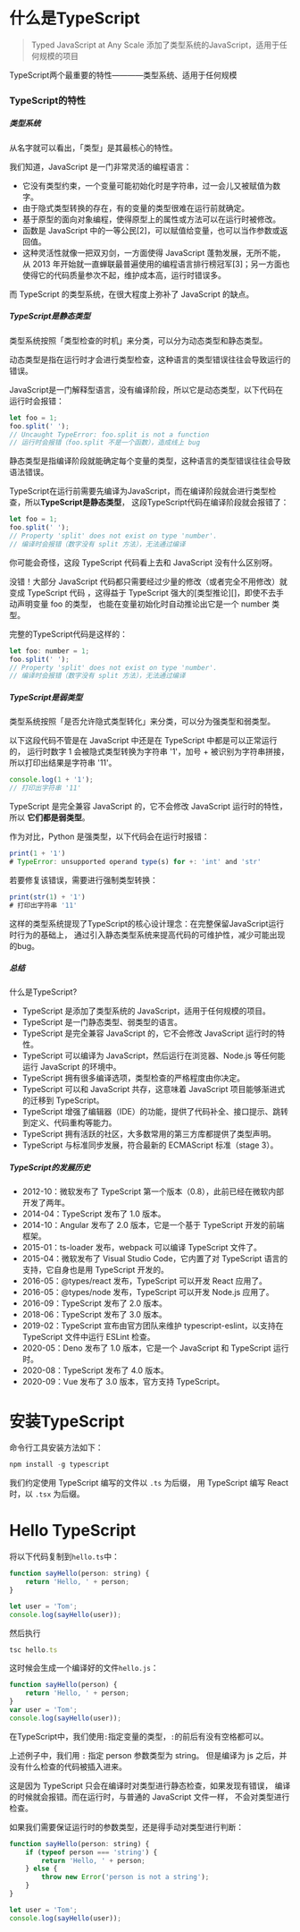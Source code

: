 #
# 什么是TypeScript

> Typed JavaScript at Any Scale
> 添加了类型系统的JavaScript，适用于任何规模的项目

TypeScript两个最重要的特性————类型系统、适用于任何规模

### TypeScript的特性

##### 类型系统

从名字就可以看出，「类型」是其最核心的特性。

我们知道，JavaScript 是一门非常灵活的编程语言：

- 它没有类型约束，一个变量可能初始化时是字符串，过一会儿又被赋值为数字。
- 由于隐式类型转换的存在，有的变量的类型很难在运行前就确定。
- 基于原型的面向对象编程，使得原型上的属性或方法可以在运行时被修改。
- 函数是 JavaScript 中的一等公民[2]，可以赋值给变量，也可以当作参数或返回值。
- 这种灵活性就像一把双刃剑，一方面使得 JavaScript 蓬勃发展，无所不能，从 2013 年开始就一直蝉联最普遍使用的编程语言排行榜冠军[3]；另一方面也使得它的代码质量参次不起，维护成本高，运行时错误多。

而 TypeScript 的类型系统，在很大程度上弥补了 JavaScript 的缺点。

##### TypeScript是静态类型

类型系统按照「类型检查的时机」来分类，可以分为动态类型和静态类型。

动态类型是指在运行时才会进行类型检查，这种语言的类型错误往往会导致运行的错误。

JavaScript是一门解释型语言，没有编译阶段，所以它是动态类型，以下代码在运行时会报错：

```js
let foo = 1;
foo.split(' ');
// Uncaught TypeError: foo.split is not a function
// 运行时会报错（foo.split 不是一个函数），造成线上 bug
```

静态类型是指编译阶段就能确定每个变量的类型，这种语言的类型错误往往会导致语法错误。

TypeScript在运行前需要先编译为JavaScript，而在编译阶段就会进行类型检查，所以**TypeScript是静态类型**，
这段TypeScript代码在编译阶段就会报错了：

```js
let foo = 1;
foo.split(' ');
// Property 'split' does not exist on type 'number'.
// 编译时会报错（数字没有 split 方法），无法通过编译
```
你可能会奇怪，这段 TypeScript 代码看上去和 JavaScript 没有什么区别呀。

没错！大部分 JavaScript 代码都只需要经过少量的修改（或者完全不用修改）就变成 TypeScript 代码
，这得益于 TypeScript 强大的[类型推论][]，即使不去手动声明变量 foo 的类型，
也能在变量初始化时自动推论出它是一个 number 类型。

完整的TypeScript代码是这样的：

```js
let foo: number = 1;
foo.split(' ');
// Property 'split' does not exist on type 'number'.
// 编译时会报错（数字没有 split 方法），无法通过编译
```
##### TypeScript是弱类型

类型系统按照「是否允许隐式类型转化」来分类，可以分为强类型和弱类型。

以下这段代码不管是在 JavaScript 中还是在 TypeScript 中都是可以正常运行的，
运行时数字 1 会被隐式类型转换为字符串 '1'，加号 + 被识别为字符串拼接，
所以打印出结果是字符串 '11'。

```js
console.log(1 + '1');
// 打印出字符串 '11'
```
TypeScript 是完全兼容 JavaScript 的，它不会修改 JavaScript 运行时的特性，所以
**它们都是弱类型**。

作为对比，Python 是强类型，以下代码会在运行时报错：

```js
print(1 + '1')
# TypeError: unsupported operand type(s) for +: 'int' and 'str'
```

若要修复该错误，需要进行强制类型转换：

```js
print(str(1) + '1')
# 打印出字符串 '11'
```

这样的类型系统提现了TypeScript的核心设计理念：在完整保留JavaScript运行时行为的基础上，
通过引入静态类型系统来提高代码的可维护性，减少可能出现的bug。

##### 总结

什么是TypeScript?

- TypeScript 是添加了类型系统的 JavaScript，适用于任何规模的项目。
- TypeScript 是一门静态类型、弱类型的语言。
- TypeScript 是完全兼容 JavaScript 的，它不会修改 JavaScript 运行时的特性。
- TypeScript 可以编译为 JavaScript，然后运行在浏览器、Node.js 等任何能运行 JavaScript 的环境中。
- TypeScript 拥有很多编译选项，类型检查的严格程度由你决定。
- TypeScript 可以和 JavaScript 共存，这意味着 JavaScript 项目能够渐进式的迁移到 TypeScript。
- TypeScript 增强了编辑器（IDE）的功能，提供了代码补全、接口提示、跳转到定义、代码重构等能力。
- TypeScript 拥有活跃的社区，大多数常用的第三方库都提供了类型声明。
- TypeScript 与标准同步发展，符合最新的 ECMAScript 标准（stage 3）。

##### TypeScript的发展历史

- 2012-10：微软发布了 TypeScript 第一个版本（0.8），此前已经在微软内部开发了两年。
- 2014-04：TypeScript 发布了 1.0 版本。
- 2014-10：Angular 发布了 2.0 版本，它是一个基于 TypeScript 开发的前端框架。
- 2015-01：ts-loader 发布，webpack 可以编译 TypeScript 文件了。
- 2015-04：微软发布了 Visual Studio Code，它内置了对 TypeScript 语言的支持，它自身也是用 TypeScript 开发的。
- 2016-05：@types/react 发布，TypeScript 可以开发 React 应用了。
- 2016-05：@types/node 发布，TypeScript 可以开发 Node.js 应用了。
- 2016-09：TypeScript 发布了 2.0 版本。
- 2018-06：TypeScript 发布了 3.0 版本。
- 2019-02：TypeScript 宣布由官方团队来维护 typescript-eslint，以支持在 TypeScript 文件中运行 ESLint 检查。
- 2020-05：Deno 发布了 1.0 版本，它是一个 JavaScript 和 TypeScript 运行时。
- 2020-08：TypeScript 发布了 4.0 版本。
- 2020-09：Vue 发布了 3.0 版本，官方支持 TypeScript。

# 安装TypeScript

命令行工具安装方法如下：

```js
npm install -g typescript
```

我们约定使用 TypeScript 编写的文件以 `.ts` 为后缀，
用 TypeScript 编写 React 时，以 `.tsx` 为后缀。

# Hello TypeScript

将以下代码复制到`hello.ts`中：

```js
function sayHello(person: string) {
    return 'Hello, ' + person;
}

let user = 'Tom';
console.log(sayHello(user));
```

然后执行

```js
tsc hello.ts
```

这时候会生成一个编译好的文件`hello.js`：

```js
function sayHello(person) {
    return 'Hello, ' + person;
}
var user = 'Tom';
console.log(sayHello(user));
```
在TypeScript中，我们使用`:`指定变量的类型，`:`的前后有没有空格都可以。

上述例子中，我们用 `:` 指定 person 参数类型为 string。
但是编译为 js 之后，并没有什么检查的代码被插入进来。

这是因为 TypeScript 只会在编译时对类型进行静态检查，如果发现有错误，
编译的时候就会报错。而在运行时，与普通的 JavaScript 文件一样，
不会对类型进行检查。

如果我们需要保证运行时的参数类型，还是得手动对类型进行判断：

```js
function sayHello(person: string) {
    if (typeof person === 'string') {
        return 'Hello, ' + person;
    } else {
        throw new Error('person is not a string');
    }
}

let user = 'Tom';
console.log(sayHello(user));
```
